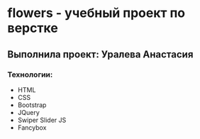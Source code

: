 # flowers - учебный проект по верстке

## Выполнила проект: Уралева Анастасия

### Технологии:
* HTML
* CSS
* Bootstrap
* JQuery
* Swiper Slider JS
* Fancybox
